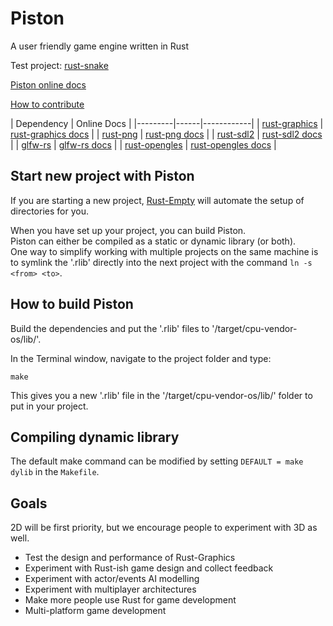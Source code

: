 Piston
======

A user friendly game engine written in Rust

Test project: [rust-snake](https://github.com/bvssvni/rust-snake)

[Piston online docs](http://bvssvni.github.io/docs/piston/piston/)  

[How to contribute](https://github.com/bvssvni/piston/issues/70)

| Dependency | Online Docs |
|---------|------|------------|
| [rust-graphics](https://github.com/bvssvni/rust-graphics) | [rust-graphics docs](http://bvssvni.github.io/docs/rust-graphics/graphics/) |
| [rust-png](https://github.com/bvssvni/rust-png) | [rust-png docs](http://bvssvni.github.io/docs/rust-png/png/) |
| [rust-sdl2](https://github.com/AngryLawyer/rust-sdl2) | [rust-sdl2 docs](http://bvssvni.github.io/docs/rust-sdl2/sdl2/) |
| [glfw-rs](https://github.com/bjz/glfw-rs) | [glfw-rs docs](http://bvssvni.github.io/docs/glfw-rs/glfw/) |
| [rust-opengles](https://github.com/mozilla-servo/rust-opengles) | [rust-opengles docs](http://bvssvni.github.io/docs/rust-opengles/opengles/) |

## Start new project with Piston

If you are starting a new project, [Rust-Empty](https://github.com/bvssvni/rust-empty) will automate the setup of directories for you.

When you have set up your project, you can build Piston.  
Piston can either be compiled as a static or dynamic library (or both).  
One way to simplify working with multiple projects on the same machine is to symlink the '.rlib' directly into the next project with the command `ln -s <from> <to>`.  

## How to build Piston

Build the dependencies and put the '.rlib' files to '/target/cpu-vendor-os/lib/'.

In the Terminal window, navigate to the project folder and type:

```
make
```

This gives you a new '.rlib' file in the '/target/cpu-vendor-os/lib/' folder to put in your project.

## Compiling dynamic library

The default make command can be modified by setting `DEFAULT = make dylib` in the `Makefile`. 

## Goals

2D will be first priority, but we encourage people to experiment with 3D as well.  

* Test the design and performance of Rust-Graphics
* Experiment with Rust-ish game design and collect feedback
* Experiment with actor/events AI modelling
* Experiment with multiplayer architectures
* Make more people use Rust for game development
* Multi-platform game development
